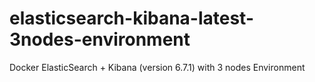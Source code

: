 # elasticsearch-kibana-latest-3nodes-environment
Docker ElasticSearch + Kibana (version 6.7.1) with 3 nodes Environment
